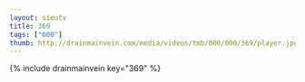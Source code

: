 ```yaml
--- 
layout: sieutv
title: 369
tags: ["000"]
thumb: http://drainmainvein.com/media/videos/tmb/000/000/369/player.jpg
---
```

{% include drainmainvein key="369" %} 
